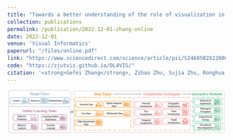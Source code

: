 ```yaml
---
title: "Towards a better understanding of the role of visualization in online learning: A review"
collection: publications
permalink: /publication/2022-12-01-zhang-online
date: 2022-12-01
venue: 'Visual Informatics'
paperurl: "/files/online.pdf"
link: "https://www.sciencedirect.com/science/article/pii/S2468502X22000924"
code: "https://zjutvis.github.io/OL4VIS/"
citation: '<strong>Gefei Zhang</strong>, Zihao Zhu, Sujia Zhu, Ronghua Liang, Guodao Sun*; Towards a better understanding of the role of visualization in online learning: A review.&quot; <i>Visual Informatic, 2022.</i> 25(3).'
---
```


<img src="/images/online.png" />
